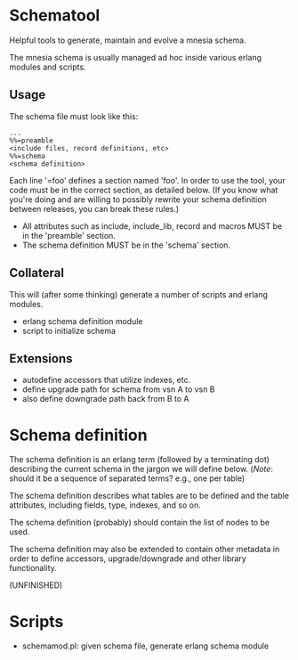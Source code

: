 Schematool
==========

Helpful tools to generate, maintain and evolve a mnesia schema.

The mnesia schema is usually managed ad hoc inside various
erlang modules and scripts.

Usage
----------

The schema file must look like this:

    ...
    %%=preamble
    <include files, record definitions, etc>
    %%=schema
    <schema definition>

Each line '=foo' defines a section named 'foo'. In order to use the
tool, your code must be in the correct section, as detailed below. (If you know what
you're doing and are willing to possibly rewrite your schema
definition between releases, you can break these rules.)

- All attributes such as include, include_lib, record and
macros MUST be in the 'preamble' section. 
- The schema definition MUST be in the 'schema' section.

Collateral
----------

This will (after some thinking) generate a number of
scripts and erlang modules.

- erlang schema definition module
- script to initialize schema

Extensions
----------

- autodefine accessors that utilize indexes, etc.
- define upgrade path for schema from vsn A to vsn B
- also define downgrade path back from B to A

Schema definition
==========

The schema definition is an erlang term (followed by a terminating
dot) describing the current schema in the jargon we will define below.
(*Note*: should it be a sequence of separated terms? e.g., one per table)

The schema definition describes what tables are to be defined
and the table attributes, including fields, type, indexes, and so on.

The schema definition (probably) should contain the list of nodes
to be used.

The schema definition may also be extended to contain other metadata in
order to define accessors, upgrade/downgrade and other library
functionality. 

(UNFINISHED)

Scripts
==========

- schemamod.pl: given schema file, generate erlang schema module
